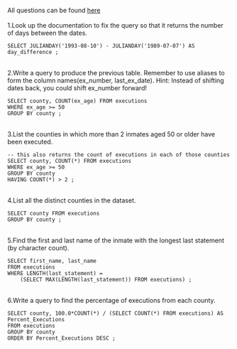 All questions can be found [here](https://selectstarsql.com/hiatuses.html) <br>
\
1.Look up the documentation to fix the query so that it returns the number of days between the dates.
```
SELECT JULIANDAY('1993-08-10') - JULIANDAY('1989-07-07') AS day_difference ;
```
\
2.Write a query to produce the previous table.
Remember to use aliases to form the column names(ex_number, last_ex_date). Hint: Instead of shifting dates back, you could shift ex_number forward!
```
SELECT county, COUNT(ex_age) FROM executions
WHERE ex_age >= 50 
GROUP BY county ;
```

\
3.List the counties in which more than 2 inmates aged 50 or older have been executed.
```
-- this also returns the count of executions in each of those counties
SELECT county, COUNT(*) FROM executions
WHERE ex_age >= 50
GROUP BY county
HAVING COUNT(*) > 2 ;
```

\
4.List all the distinct counties in the dataset.
```
SELECT county FROM executions
GROUP BY county ;
```

\
5.Find the first and last name of the inmate with the longest last statement (by character count).
```
SELECT first_name, last_name
FROM executions
WHERE LENGTH(last_statement) =
    (SELECT MAX(LENGTH(last_statement)) FROM executions) ;
```

\
6.Write a query to find the percentage of executions from each county.
```
SELECT county, 100.0*COUNT(*) / (SELECT COUNT(*) FROM executions) AS Percent_Executions
FROM executions
GROUP BY county
ORDER BY Percent_Executions DESC ;
```
